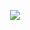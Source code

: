 <p align="center">
  <img src="https://img.shields.io/badge/🚧%20Currently%20Under%20Development-FF6F61?style=for-the-badge&logo=github&logoColor=white" />
</p>
